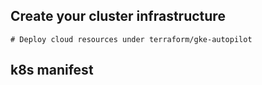 ## Create your cluster infrastructure
```
# Deploy cloud resources under terraform/gke-autopilot
```

## k8s manifest